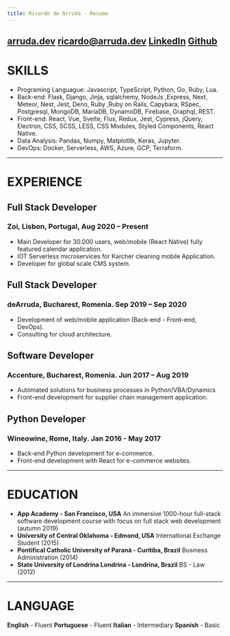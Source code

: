 ```yaml
---
title: Ricardo de Arruda - Resume 
---
```

[arruda.dev](https://arruda.dev)    [ricardo@arruda.dev](mailto:ricard@arruda.dev?subject=Hey%20Ricardo.&body=)      [LinkedIn](https://www.linkedin.com/in/ricardodearruda/)      [Github](https://github.com/arrudaricardo/)
---
# SKILLS
+ Programing Languague: Javascript, TypeScript, Python, Go, Ruby, Lua.
+ Back-end: Flask, Django, Jinja, sqlalchemy, NodeJs ,Express, Next, Meteor, Nest, Jest, Deno, Ruby ,Ruby on Rails, Capybara, RSpec, Postgresql, MongoDB, MariaDB, DynamoDB, Firebase, Graphql, REST.
+ Front-end: React, Vue, Svelte, Flux, Redux, Jest, Cypress, jQuery, Electron, CSS, SCSS, LESS, CSS Modules, Styled Components, React Native.
+ Data Analysis: Pandas, Numpy, Matplotlib, Keras, Jupyter.
+ DevOps: Docker, Serverless, AWS, Azure, GCP, Terraform.
---
# EXPERIENCE
## Full Stack Developer
### Zoi, Lisbon, Portugal, Aug 2020 – Present
+ Main Developer for 30.000 users, web/mobile (React Native) fully featured calendar application.
+ IOT Serverless microservices for Karcher cleaning mobile Application.
+ Developer for global scale CMS system.
## Full Stack Developer
### deArruda, Bucharest, Romenia. Sep 2019 – Sep 2020
+ Development of web/mobile application (Back-end - Front-end, DevOps).
+ Consulting for cloud architecture.

## Software Developer
### Accenture, Bucharest, Romenia. Jun 2017 – Aug 2019
+ Automated solutions for business processes in Python/VBA/Dynamics 
+ Front-end development for supplier chain management application.

## Python Developer 
### Wineowine, Rome, Italy.  Jan 2016 - May 2017
+ Back-end Python development for e-commerce.
+ Front-end development with React for e-commerce websites.
---
# EDUCATION
* **App Academy - San Francisco, USA** An immersive 1000-hour full-stack software development course with focus on full stack web development (autumn 2019)  
* **University of Central Oklahoma - Edmond, USA**  International Exchange Student (2015)
* **Pontifical Catholic University of Paraná - Curitiba, Brazil** Business Administration (2014)
* **State University of Londrina Londrina - Londrina, Brazil** BS - Law   (2012) 
---
# LANGUAGE
**English** - Fluent
**Portuguese** - Fluent 
**Italian** - Intermediary
**Spanish** - Basic
